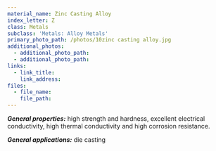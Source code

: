 ```yaml
---
material_name: Zinc Casting Alloy
index_letter: Z
class: Metals
subclass: 'Metals: Alloy Metals'
primary_photo_path: /photos/10zinc casting alloy.jpg
additional_photos:
  - additional_photo_path:
  - additional_photo_path:
links:
  - link_title:
    link_address:
files:
  - file_name:
    file_path:
---
```



***General properties:*** high strength and hardness, excellent electrical conductivity, high thermal conductivity and high corrosion resistance.

***General applications:*** die casting